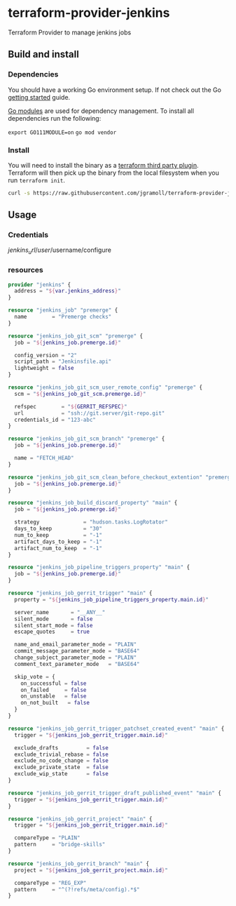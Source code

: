 # terraform-provider-jenkins
Terraform Provider to manage jenkins jobs

## Build and install ##

### Dependencies ###

You should have a working Go environment setup.  If not check out the Go [getting started](http://golang.org/doc/install) guide.

[Go modules](https://github.com/golang/go/wiki/Modules) are used for dependency management.  To install all dependencies run the following:

`export GO111MODULE=on`
`go mod vendor`

### Install ###

You will need to install the binary as a [terraform third party plugin](https://www.terraform.io/docs/configuration/providers.html#third-party-plugins).  Terraform will then pick up the binary from the local filesystem when you run `terraform init`.

```sh
curl -s https://raw.githubusercontent.com/jgramoll/terraform-provider-jenkins/master/install.sh | bash
```

## Usage ##

### Credentials ###

$jenkins_url/user/$username/configure

### resources ###

```terraform
provider "jenkins" {
  address = "${var.jenkins_address}"
}

resource "jenkins_job" "premerge" {
  name        = "Premerge checks"
}

resource "jenkins_job_git_scm" "premerge" {
  job = "${jenkins_job.premerge.id}"

  config_version = "2"
  script_path = "Jenkinsfile.api"
  lightweight = false
}

resource "jenkins_job_git_scm_user_remote_config" "premerge" {
  scm = "${jenkins_job_git_scm.premerge.id}"

  refspec        = "${GERRIT_REFSPEC}"
  url            = "ssh://git.server/git-repo.git"
  credentials_id = "123-abc"
}

resource "jenkins_job_git_scm_branch" "premerge" {
  job = "${jenkins_job.premerge.id}"

  name = "FETCH_HEAD"
}

resource "jenkins_job_git_scm_clean_before_checkout_extention" "premerge" {
  job = "${jenkins_job.premerge.id}"
}

resource "jenkins_job_build_discard_property" "main" {
  job = "${jenkins_job.premerge.id}"

  strategy              = "hudson.tasks.LogRotator"
  days_to_keep          = "30"
  num_to_keep           = "-1"
  artifact_days_to_keep = "-1"
  artifact_num_to_keep  = "-1"
}

resource "jenkins_job_pipeline_triggers_property" "main" {
  job = "${jenkins_job.premerge.id}"
}

resource "jenkins_job_gerrit_trigger" "main" {
  property = "${jenkins_job_pipeline_triggers_property.main.id}"

  server_name       = "__ANY__"
  silent_mode       = false
  silent_start_mode = false
  escape_quotes     = true

  name_and_email_parameter_mode = "PLAIN"
  commit_message_parameter_mode = "BASE64"
  change_subject_parameter_mode = "PLAIN"
  comment_text_parameter_mode   = "BASE64"

  skip_vote = {
    on_successful = false
    on_failed     = false
    on_unstable   = false
    on_not_built   = false
  }
}

resource "jenkins_job_gerrit_trigger_patchset_created_event" "main" {
  trigger = "${jenkins_job_gerrit_trigger.main.id}"

  exclude_drafts         = false
  exclude_trivial_rebase = false
  exclude_no_code_change = false
  exclude_private_state  = false
  exclude_wip_state      = false
}

resource "jenkins_job_gerrit_trigger_draft_published_event" "main" {
  trigger = "${jenkins_job_gerrit_trigger.main.id}"
}

resource "jenkins_job_gerrit_project" "main" {
  trigger = "${jenkins_job_gerrit_trigger.main.id}"

  compareType = "PLAIN"
  pattern     = "bridge-skills"
}

resource "jenkins_job_gerrit_branch" "main" {
  project = "${jenkins_job_gerrit_project.main.id}"

  compareType = "REG_EXP"
  pattern     = "^(?!refs/meta/config).*$"
}

```
